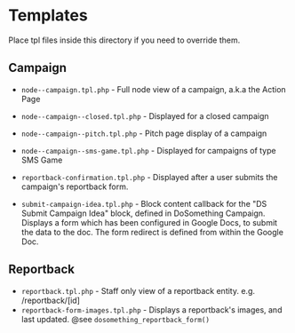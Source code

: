 Templates
=========

Place tpl files inside this directory if you need to override them.


Campaign
--------

* `node--campaign.tpl.php` - Full node view of a campaign, a.k.a the Action Page

* `node--campaign--closed.tpl.php` - Displayed for a closed campaign

* `node--campaign--pitch.tpl.php` - Pitch page display of a campaign

* `node--campaign--sms-game.tpl.php` - Displayed for campaigns of type SMS Game

* `reportback-confirmation.tpl.php` - Displayed after a user submits the campaign's reportback form.

* `submit-campaign-idea.tpl.php` - Block content callback for the "DS Submit Campaign Idea" block, defined in DoSomething Campaign.  Displays a form which has been configured in Google Docs, to submit the data to the doc. The form redirect is defined from within the Google Doc.

Reportback
----------
* `reportback.tpl.php` - Staff only view of a reportback entity. e.g. /reportback/[id]
* `reportback-form-images.tpl.php` - Displays a reportback's images, and last updated. @see `dosomething_reportback_form()`
